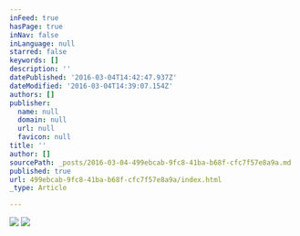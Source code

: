 ```yaml
---
inFeed: true
hasPage: true
inNav: false
inLanguage: null
starred: false
keywords: []
description: ''
datePublished: '2016-03-04T14:42:47.937Z'
dateModified: '2016-03-04T14:39:07.154Z'
authors: []
publisher:
  name: null
  domain: null
  url: null
  favicon: null
title: ''
author: []
sourcePath: _posts/2016-03-04-499ebcab-9fc8-41ba-b68f-cfc7f57e8a9a.md
published: true
url: 499ebcab-9fc8-41ba-b68f-cfc7f57e8a9a/index.html
_type: Article

---
```

![](https://the-grid-user-content.s3-us-west-2.amazonaws.com/5f9522a2-a8bd-41c3-a093-7b2d26e21241.jpg)
![](https://the-grid-user-content.s3-us-west-2.amazonaws.com/39875e7a-10ec-48e5-a2b5-94d5345e6fb8.jpg)